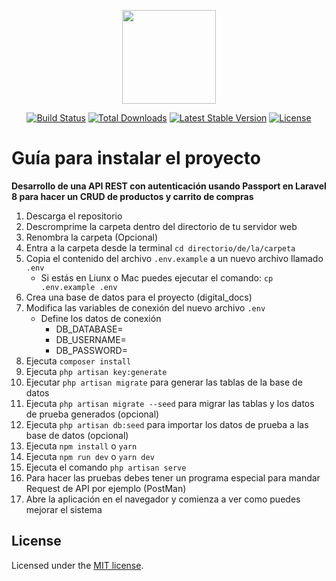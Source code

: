 <p align="center"><a href="https://laravel.com" target="_blank"><img src="https://raw.githubusercontent.com/TaynisRW/DigitalAPI/master/public/favicon.ico" width="150" height="150"></a></p>

<p align="center">
<a href="https://github.com/TaynisRW/DigitalAPI/"><img src="https://travis-ci.org/laravel/framework.svg" alt="Build Status"></a>
<a href="https://github.com/TaynisRW/DigitalAPI/"><img src="https://poser.pugx.org/laravel/framework/d/total.svg" alt="Total Downloads"></a>
<a href="https://atiwalkers.com/api/v2/products"><img src="https://poser.pugx.org/laravel/framework/v/stable.svg" alt="Latest Stable Version"></a>
<a href="https://opensource.org/licenses/MIT"><img src="https://poser.pugx.org/laravel/framework/license.svg" alt="License"></a>
</p>

# Guía para instalar el proyecto
**Desarrollo de una API REST con autenticación usando Passport en Laravel 8 para hacer un CRUD de productos y carrito de compras**

1. Descarga el repositorio
2. Descromprime la carpeta dentro del directorio de tu servidor web
3. Renombra la carpeta (Opcional) 
4. Entra a la carpeta desde la terminal `cd directorio/de/la/carpeta`
5. Copia el contenido del archivo `.env.example` a un nuevo archivo llamado `.env`
    * Si estás en Liunx o Mac puedes ejecutar el comando: `cp .env.example .env`
6. Crea una base de datos para el proyecto (digital_docs)
7. Modifica las variables de conexión del nuevo archivo `.env` 
    * Define los datos de conexión 
        * DB_DATABASE=
        * DB_USERNAME=
        * DB_PASSWORD=
8. Ejecuta `composer install`
9. Ejecuta `php artisan key:generate`
10. Ejecutar `php artisan migrate` para generar las tablas de la base de datos 
11. Ejecuta  `php artisan migrate --seed` para migrar las tablas y los datos de prueba generados (opcional)
12. Ejecuta `php artisan db:seed` para importar los datos de prueba a las base de datos (opcional)
13. Ejecuta `npm install` o `yarn`
14. Ejecuta `npm run dev` o `yarn dev`
15. Ejecuta el comando `php artisan serve`
16. Para hacer las pruebas debes tener un programa especial para mandar Request de API por ejemplo (PostMan)
17. Abre la aplicación en el navegador y comienza a ver como puedes mejorar el sistema

## License
Licensed under the [MIT license](https://opensource.org/licenses/MIT).
